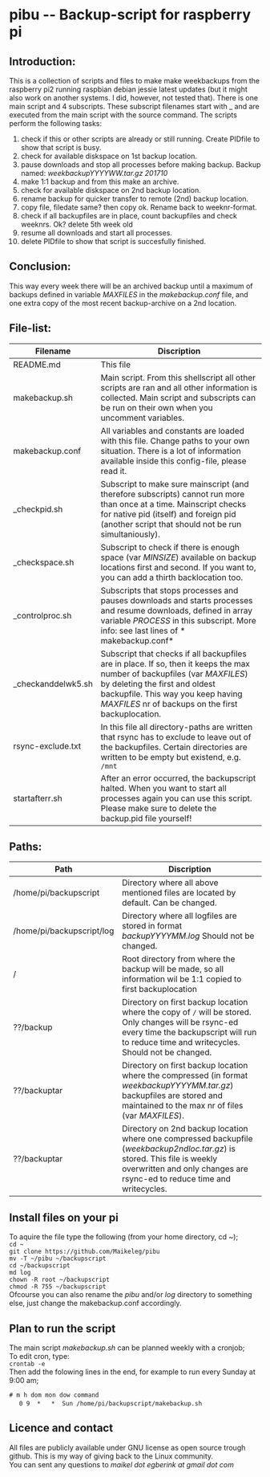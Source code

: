 # pibu  --  Backup-script for raspberry pi

## Introduction:
This is a collection of scripts and files to make make weekbackups from the raspberry pi2 running raspbian
debian jessie latest updates (but it might also work on another systems. I did, however, not tested that).
There is one main script and 4 subscripts. These subscript filenames start with _ and are executed from 
the main script with the source command. The scripts perform the following tasks:
 1. check if this or other scripts are already or still running. Create PIDfile to show that script is busy.
 2. check for available diskspace on 1st backup location.
 3. pause downloads and stop all processes before making backup. Backup named: *weekbackupYYYYWW.tar.gz 201710*
 4. make 1:1 backup and from this make an archive.
 5. check for available diskspace on 2nd backup location.
 6. rename backup for quicker transfer to remote (2nd) backup location.
 7. copy file, filedate same? then copy ok. Rename back to weeknr-format. 
 8. check if all backupfiles are in place, count backupfiles and check weeknrs. Ok? delete 5th week old
 9. resume all downloads and start all processes.
10. delete PIDfile to show that script is succesfully finished.

## Conclusion:
This way every week there will be an archived backup until a maximum of backups defined in variable
*MAXFILES* in the  *makebackup.conf*  file, and one extra copy of the most recent backup-archive on a 2nd location.

## File-list:

|Filename          | Discription                                                                                
| ---------------- | ------------------------------------------------------------------------------------------ 
|README.md         | This file                                                                                  
|makebackup.sh     | Main script. From this shellscript all other scripts are ran and all other information is collected. Main script and subscripts can be run on their own when you uncomment variables.
|makebackup.conf   | All variables and constants are loaded with this file. Change paths to your own situation. There is a lot of information available inside this config-file, please read it.
|_checkpid.sh      | Subscript to make sure mainscript (and therefore subscripts) cannot run more than once at a time. Mainscript checks for native pid (itself) and foreign pid (another script that should not be run simultaniously). 
|_checkspace.sh    | Subscript to check if there is enough space (var *MINSIZE*) available on backup locations first and second. If you want to, you can add a thirth backlocation too.
|_controlproc.sh   | Subscripts that stops processes and pauses downloads and starts processes and resume downloads, defined in array variable *PROCESS* in this subscript. More info: see last lines of * makebackup.conf*
|_checkanddelwk5.sh| Subscript that checks if all backupfiles are in place. If so, then it keeps the max number of backupfiles (var *MAXFILES*) by deleting the first and oldest backupfile. This way you keep having *MAXFILES* nr of backups on the first backuplocation.
|rsync-exclude.txt | In this file all directory-paths are written that rsync has to exclude to leave out of the backupfiles. Certain directories are written to be empty but existend, e.g.  `/mnt`
|startafterr.sh    | After an error occurred, the backupscript halted. When you want to start all processes again you can use this script. Please make sure to delete the backup.pid file yourself!
 
## Paths:

Path                      | Discription
--------------------------|------------------
/home/pi/backupscript     | Directory where all above mentioned files are located by default. Can be changed.
/home/pi/backupscript/log | Directory where all logfiles are stored in format  *backupYYYYMM.log*  Should not be changed.
/                         | Root directory from where the backup will be made, so all information wil be 1:1 copied to first backuplocation
??/backup                 | Directory on first backup location where the copy of `/` will be stored. Only changes will be rsync-ed every time the backupscript will run to reduce time and writecycles. Should not be changed.
??/backuptar              | Directory on first backup location where the compressed (in format *weekbackupYYYYMM.tar.gz*) backupfiles are stored and maintained to the max nr of files (var *MAXFILES*).
??/backuptar              | Directory on 2nd backup location where one compressed backupfile (*weekbackup2ndloc.tar.gz*) is stored. This file is weekly overwritten and only changes are rsync-ed to reduce time and writecycles.       

## Install files on your pi
To aquire the file type the following (from your home directory, cd ~);  
`cd ~`  
`git clone https://github.com/Maikeleg/pibu`  
`mv -T ~/pibu ~/backupscript`  
`cd ~/backupscript`  
`md log`  
`chown -R root ~/backupscript`  
`chmod -R 755 ~/backupscript`  
Ofcourse you can also rename the *pibu* and/or *log* directory to something else, just change the makebackup.conf accordingly.

## Plan to run the script
The main script  *makebackup.sh*  can be planned weekly with a cronjob;  
To edit cron, type:  
`crontab -e`  
Then add the folowing lines in the end, for example to run every Sunday at 9:00 am;  
 
`# m h dom mon dow command`  
&nbsp;&nbsp;&nbsp;&nbsp;&nbsp;`0 9  *   *  Sun /home/pi/backupscript/makebackup.sh`  

## Licence and contact
All files are publicly available under GNU license as open source trough github.
This is my way of giving back to the Linux community.  
You can sent any questions to *maikel dot egberink at gmail dot com*







